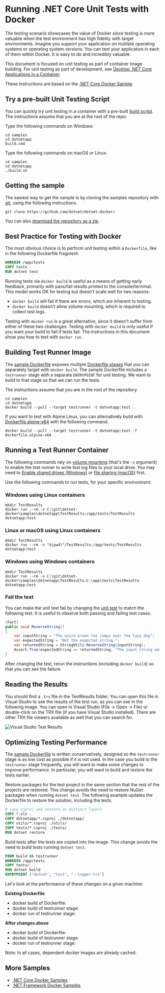 # Running .NET Core Unit Tests with Docker

The testing scenario showcases the value of Docker since testing is more valuable when the test environment has high fidelity with target environments. Imagine you support your application on multiple operating systems or operating system versions. You can test your application in each of them within Docker. It is easy to do and incredibly valuable.

This document is focused on unit testing as part of container image building. For unit testing as part of development, see [Develop .NET Core Applications in a Container](dotnet-docker-dev-in-container.md).

These instructions are based on the [.NET Core Docker Sample](README.md).

## Try a pre-built Unit Testing Script

You can quickly try unit testing in a container with a pre-built [build script](build.ps1). The instructions assume that you are at the root of the repo:

Type the following commands on Windows:

```console
cd samples
cd dotnetapp
build.cmd
```

Type the following commands on macOS or Linux:

```console
cd samples
cd dotnetapp
./build.sh
```

## Getting the sample

The easiest way to get the sample is by cloning the samples repository with [git](https://git-scm.com/downloads), using the following instructions.

```console
git clone https://github.com/dotnet/dotnet-docker/
```

You can also [download the repository as a zip](https://github.com/dotnet/dotnet-docker/archive/master.zip).

## Best Practice for Testing with Docker

The most obvious choice is to perform unit testing within a `Dockerfile`, like in the following Dockerfile fragment:

```Dockerfile
WORKDIR /app/tests
COPY tests .
RUN dotnet test
```

Running tests via `docker build` is useful as a means of getting early feedback, primarily with pass/fail results printed to the console/terminal. This model works OK for testing but doesn't scale well for two reasons:

* `docker build` will fail if there are errors, which are inherent to testing.
* `docker build` doesn't allow volume mounting, which is required to collect test logs.

Testing with `docker run` is a great alternative, since it doesn't suffer from either of these two challenges. Testing with `docker build` is only useful if you want your build to fail if tests fail. The instructions in this document show you how to test with `docker run`.

## Building Test Runner Image

The [sample Dockerfile](Dockerfile) exposes multiple [Dockerfile stages](https://docs.docker.com/engine/reference/commandline/build/#specifying-target-build-stage-target) that you can separately target with `docker build`. The sample Dockerfile includes a `testrunner` stage with a separate `ENTRYPOINT` for unit testing. We want to build to that stage so that we can run the tests.

The instructions assume that you are in the root of the repository.

```console
cd samples
cd dotnetapp
docker build --pull --target testrunner -t dotnetapp:test .
```

If you want to test with Alpine Linux, you can alternatively build with [Dockerfile.alpine-x64](Dockerfile.alpine-x64) with the following command.

```console
docker build --pull --target testrunner -t dotnetapp:test -f Dockerfile.alpine-x64 .
```

## Running a Test Runner Container

The following commands rely on [volume mounting](https://docs.docker.com/engine/admin/volumes/volumes/) (that's the `-v` argument) to enable the test runner to write test log files to your local drive. You may need to [Enable shared drives (Windows)](https://docs.docker.com/docker-for-windows/#shared-drives) or [file sharing (macOS)](https://docs.docker.com/docker-for-mac/#file-sharing) first.

Use the following commands to run tests, for your specific environment:

### Windows using Linux containers

```console
mkdir TestResults
docker run --rm -v C:\git\dotnet-docker\samples\dotnetapp\TestResults:/app/tests/TestResults dotnetapp:test
```

### Linux or macOS using Linux containers

```console
mkdir TestResults
docker run --rm -v "$(pwd)"/TestResults:/app/tests/TestResults dotnetapp:test
```

### Windows using Windows containers

```console
mkdir TestResults
docker run --rm -v C:\git\dotnet-docker\samples\dotnetapp\TestResults:C:\app\tests\TestResults dotnetapp:test
```

### Fail the test

You can make the unit test fail by changing the [unit test](tests/UnitTest1.cs) to match the following test. It is useful to observe both passing and failing test cases.

```csharp
[Fact]
public void ReverseString()
{
    var inputString = "The quick brown fox jumps over the lazy dog";
    var expectedString = "Not the expected string.";
    var returnedString = StringUtils.ReverseString(inputString);
    Assert.True(expectedString == returnedString, "The input string was not reversed correctly.");
}
```

After changing the test, rerun the instructions (including `docker build`) so that you can see the failure.

## Reading the Results

You should find a `.trx` file in the TestResults folder. You can open this file in Visual Studio to see the results of the test run, as you can see in the following image. You can open in Visual Studio (File -> Open -> File) or double-click on the TRX file (if you have Visual Studio installed). There are other TRX file viewers available as well that you can search for.

![Visual Studio Test Results](https://user-images.githubusercontent.com/2608468/35361940-2f5ab914-0118-11e8-9c40-4f252f4568f0.png)

## Optimizing Testing Performance

The [sample Dockerfile](Dockerfile) is written conservatively, designed so the `testrunner` stage is as low cost as possible if it is not used. In the case you build to the `testrunner` stage frequently, you will want to make some changes to improve performance. In particular, you will want to build and restore the tests earlier.

Restore packages for the test project in the same section that the rest of the projects are restored. This change avoids the need to restore NuGet packages when running `dotnet test`. The following example updates the Dockerfile to restore the solution, including the tests.

```Dockerfile
# copy csproj and restore as distinct layers
COPY *.sln .
COPY dotnetapp/*.csproj ./dotnetapp/
COPY utils/*.csproj ./utils/
COPY tests/*.csproj ./tests/
RUN dotnet restore
```

Build tests after the tests are copied into the image. This change avoids the need to build tests running `dotnet test`.

```Dockerfile
FROM build AS testrunner
WORKDIR /app/tests
COPY tests/. .
RUN dotnet build
ENTRYPOINT ["dotnet", "test", "--logger:trx"]
```

Let's look at the performance of these changes on a given machine:

**Existing Dockerfile**
* docker build of Dockerfile: 
* docker build of testrunner stage:
* docker run of testrunner stage:

**After changes above**
* docker build of Dockerfile: 
* docker build of testrunner stage:
* docker run of testrunner stage:

Note: In all cases, dependent docker images are already cached.

## More Samples

* [.NET Core Docker Samples](../README.md)
* [.NET Framework Docker Samples](https://github.com/microsoft/dotnet-framework-docker-samples/)
